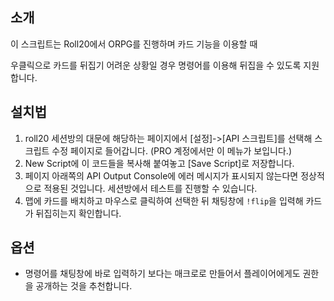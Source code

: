 ## 소개
이 스크립트는 Roll20에서 ORPG를 진행하며 카드 기능을 이용할 때

우클릭으로 카드를 뒤집기 어려운 상황일 경우 명령어를 이용해 뒤집을 수 있도록 지원합니다.
    
## 설치법
1. roll20 세션방의 대문에 해당하는 페이지에서 [설정]->[API 스크립트]를 선택해 스크립트 수정 페이지로 들어갑니다. (PRO 계정에서만 이 메뉴가 보입니다.)
2. New Script에 이 코드들을 복사해 붙여놓고 [Save Script]로 저장합니다. 
3. 페이지 아래쪽의 API Output Console에 에러 메시지가 표시되지 않는다면 정상적으로 적용된 것입니다. 세션방에서 테스트를 진행할 수 있습니다.
4. 맵에 카드를 배치하고 마우스로 클릭하여 선택한 뒤 채팅창에 `!flip`을 입력해 카드가 뒤집히는지 확인합니다.
	
## 옵션
- 명령어를 채팅창에 바로 입력하기 보다는 매크로로 만들어서 플레이어에게도 권한을 공개하는 것을 추천합니다.